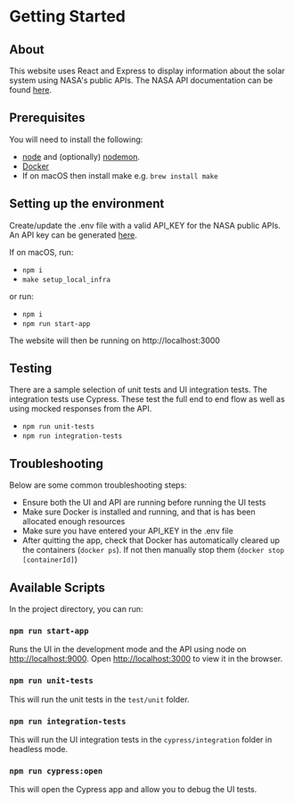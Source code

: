 # Getting Started

## About
This website uses React and Express to display information about the solar system using NASA's public APIs. The NASA API documentation can be found [here](http://api.nasa.gov/).

## Prerequisites
You will need to install the following:
* [node](https://nodejs.org/en/download) and (optionally) [nodemon](https://www.npmjs.com/package/nodemon).
* [Docker](https://www.docker.com/)
* If on macOS then install make e.g. `brew install make` 
## Setting up the environment
Create/update the .env file with a valid API_KEY for the NASA public APIs. An API key can be generated [here](https://api.nasa.gov/index.html#signUp).

If on macOS, run:
* `npm i`
* `make setup_local_infra`

or run:
* `npm i`
* `npm run start-app`

The website will then be running on http://localhost:3000

## Testing
There are a sample selection of unit tests and UI integration tests. The integration tests use Cypress. These test the full end to end flow as well as using mocked responses from the API.
* `npm run unit-tests`
* `npm run integration-tests`

## Troubleshooting
Below are some common troubleshooting steps:
* Ensure both the UI and API are running before running the UI tests
* Make sure Docker is installed and running, and that is has been allocated enough resources
* Make sure you have entered your API_KEY in the .env file
* After quitting the app, check that Docker has automatically cleared up the containers (`docker ps`). If not then manually stop them (`docker stop [containerId]`)

## Available Scripts
In the project directory, you can run:

### `npm run start-app`
Runs the UI in the development mode and the API using node on [http://localhost:9000](http://localhost:9000).
Open [http://localhost:3000](http://localhost:3000) to view it in the browser.

### `npm run unit-tests`
This will run the unit tests in the `test/unit` folder.

### `npm run integration-tests`
This will run the UI integration tests in the `cypress/integration` folder in headless mode.

### `npm run cypress:open`
This will open the Cypress app and allow you to debug the UI tests.
